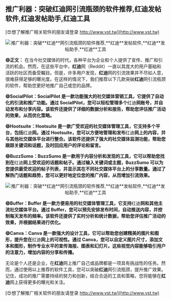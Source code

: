 ## **推广利器：突破**红迪**网引流瓶颈的软件推荐,**红迪**发帖软件,**红迪**发帖助手,**红迪**工具**

[😍想了解推广相关软件的朋友请登录 http://www.vst.tw](http://www.vst.tw)

 <center><img src="https://vst.tw/MP4/tuiguang/png/5.png" alt="推广利器：突破**红迪**网引流瓶颈的软件推荐,**红迪**发帖软件,**红迪**发帖助手,**红迪**工具"></center>

**😄正文：**
在当今社交媒体的时代，各种平台为企业和个人提供了宣传、推广和引流的机会。然而，在这些平台中，**红迪**网（Reddit）一直以其庞大的用户基础和活跃的社区而备受瞩目。但是，许多用户发现，**红迪**网的引流效果并不尽如人意，很难获得足够的曝光度。在这样的情况下，我们推荐以下几款突破**红迪**网引流瓶颈的软件，帮助您更好地推广自己或您的品牌。

**😄SocialPilot：SocialPilot 是一款功能强大的社交媒体营销工具，它提供了自动化的引流和推广功能。通过 SocialPilot，您可以轻松管理多个**红迪**网账号，并自动发布和分享内容。该软件还提供了详细的数据分析和报告，帮助您评估推广活动的效果，从而优化策略。**

**😄Hootsuite：Hootsuite 是一款广受欢迎的社交媒体管理工具，它支持多个平台，包括**红迪**网。通过 Hootsuite，您可以方便地管理和发布**红迪**网上的内容，并与其他社交媒体平台进行整合。该软件还提供了强大的社交媒体监测功能，帮助您跟踪关键词和话题，及时回应用户的评论和留言。**

**😄BuzzSumo：BuzzSumo 是一款用于内容分析和发现的工具，它可以帮助您找到在**红迪**网上受欢迎的话题和帖子。通过输入关键词或主题，BuzzSumo 可以为您提供最受欢迎的帖子列表，并显示其在不同社交媒体平台上的分享数量。通过了解热门话题和趋势，您可以更好地定位您的推广内容，从而增加引流效果。**

 <center><img src="https://vst.tw/MP4/tuiguang/png/7.png" alt="推广利器：突破**红迪**网引流瓶颈的软件推荐,**红迪**发帖软件,**红迪**发帖助手,**红迪**工具"></center>

**😄Buffer：Buffer 是一款方便易用的社交媒体管理工具，它支持**红迪**网和其他主流社交媒体平台。通过 Buffer，您可以预先安排发布时间，自动推送内容，并控制每天发布的频率。该软件还提供了实时分析和统计数据，帮助您评估推广活动的效果，并根据结果进行优化。**

**😄Canva：Canva 是一款强大的设计工具，它可以帮助您创建精美的图片和图形，提升您在**红迪**网上的可视性。通过 Canva，您可以自定义图片尺寸，添加文本和图形，制作专业水平的宣传海报、图表和幻灯片。这些视觉内容能够吸引用户的注意力，增加内容的分享和传播。**

无论是个人还是企业，在**红迪**网上推广自己或品牌都是一项具有挑战性的任务。然而，通过使用以上推荐的软件工具，您可以突破**红迪**网引流瓶颈，提升推广效果。记住，成功的推广需要持续的努力和创新，结合合适的工具和策略，您将能够在**红迪**网上获得更多的曝光和关注。

[😍想了解推广相关软件的朋友请登录 http://www.vst.tw](http://www.vst.tw)



